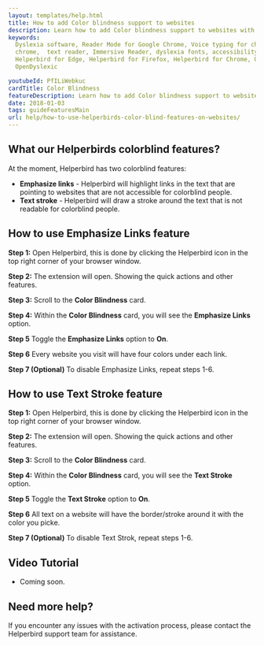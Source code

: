 ```yaml
---
layout: templates/help.html
title: How to add Color blindness support to websites
description: Learn how to add Color blindness support to websites with Helperbirds browser extension.
keywords:
  Dyslexia software, Reader Mode for Google Chrome, Voice typing for chrome, Text to speech for
  chrome,  text reader, Immersive Reader, dyslexia fonts, accessibility software, dyslexia software,
  Helperbird for Edge, Helperbird for Firefox, Helperbird for Chrome, Opendyslexic for Chrome,
  OpenDyslexic

youtubeId: PfILiWebkuc
cardTitle: Color Blindness
featureDescription: Learn how to add Color blindness support to websites with Helperbirds browser extension.
date: 2018-01-03
tags: guideFeaturesMain
url: help/how-to-use-helperbirds-color-blind-features-on-websites/
---
```




## What our Helperbirds colorblind features?

At the moment, Helperbird has two colorblind features:

- **Emphasize links** - Helperbird will highlight links in the text that are pointing to websites
  that are not accessible for colorblind people.
- **Text stroke** - Helperbird will draw a stroke around the text that is not readable for
  colorblind people.

## How to use Emphasize Links feature

**Step 1:** Open Helperbird, this is done by clicking the Helperbird icon in the top right corner of your browser window.

**Step 2:** The extension will open. Showing the quick actions and other features.

**Step 3:** Scroll to the **Color Blindness** card.

**Step 4:** Within the **Color Blindness** card, you will see the **Emphasize Links** option.

**Step 5** Toggle the **Emphasize Links** option to **On**.

**Step 6** Every website you visit will have four colors under each link.

**Step 7 (Optional)** To disable Emphasize Links, repeat steps 1-6.


## How to use Text Stroke feature

**Step 1:** Open Helperbird, this is done by clicking the Helperbird icon in the top right corner of your browser window.

**Step 2:** The extension will open. Showing the quick actions and other features.

**Step 3:** Scroll to the **Color Blindness** card.

**Step 4:** Within the **Color Blindness** card, you will see the **Text Stroke** option.

**Step 5** Toggle the **Text Stroke** option to **On**.

**Step 6** All text on a website will have the border/stroke around it with the color you picke.

**Step 7 (Optional)** To disable Text Strok, repeat steps 1-6.


## Video Tutorial

- Coming soon.



## Need more help?

If you encounter any issues with the activation process, please contact the Helperbird support team for assistance.


